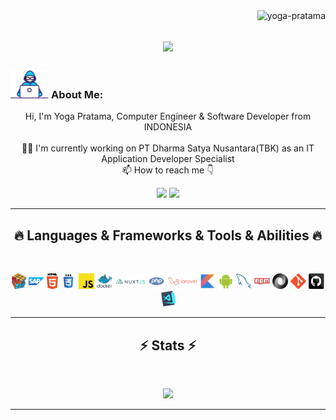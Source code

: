 <img align="right" src="https://visitor-badge.laobi.icu/badge?page_id=yoga-pratama/GithubProfile" alt="yoga-pratama">    
<!-- [![Typing SVG](https://readme-typing-svg.herokuapp.com?center=true&lines=This+is+Yoga Pratama;Nice+to+meet+you+%F0%9F%91%8B)](https://git.io/typing-svg)       -->

<h1 align="center">
  <a href="https://git.io/typing-svg">
    <img src="https://readme-typing-svg.herokuapp.com/?lines=This+is+YOGA+PRATAMA;Nice+to+meet+you+%F0%9F%91%8B&center=true&size=30">
  </a>
</h1>
   
###  <img src="/images/Developer.gif" alt="developer gif"  height="45px">  About Me:
<p align="center">
  Hi, I'm Yoga Pratama, Computer Engineer & Software Developer from INDONESIA  
  <br>
  <br>
  👨‍🎓 I'm currently working on PT Dharma Satya Nusantara(TBK) as an IT Application Developer Specialist
  <br>
  📫 How to reach me 👇
</p>
<p align="center"> <a href="https://www.linkedin.com/in/yoga-pratama-05805792/"><img src="https://img.shields.io/badge/linkedin-%230077B5.svg?&style=for-the-badge&logo=linkedin&logoColor=white" height=23></a> <a href="mailto:yogamadness@gmail.com"><img src="https://img.shields.io/badge/Gmail-D14836?style=for-the-badge&logo=gmail&logoColor=white" height=23></a>
</p>
<hr>
<h2 align="center">🔥 Languages & Frameworks & Tools & Abilities 🔥</h2><br>
<p align="center">
  <img title="Problem Solving" height="25" src="images/problemSolving.png">
  <img title="SAP" height="25" src="images/sap_icon.png">
  <img title="HTML5" height="25" src="images/html5.svg">
  <img title="CSS" height="25" src="images/css.svg">
  <img title="Javascript" height="25" src="images/javascript.svg">
  <img title="Docker" height="25" src="images/docker_icon.png">
  <img title="NuxtJs" height="25" src="images/nuxtjs_icon.png">
  <img title="Php" height="25" src="images/php.svg">
  <img title="Laravel" height="25" src="images/laravel_icon.png">
  <img title="Kotlin" height="25" src="images/kotlin_icon.png">
  <img title="Android" height="25" src="images/android.svg">
  <img title="Mysql" height="25" src="images/mysql.svg">
  <img title="npm" height="25" src="images/npm.svg">
  <img title="JSON" height="25" src="images/json.svg">
  <img title="Git" height="25" src="images/git-original.svg">
  <img title="GitHub" height="25" src="images/github.svg">
  <img title="Visual Studio Code" height="25" src="images/vscode.png">
</p>
<hr>

<h2 align="center">⚡ Stats ⚡</h2>
<br>



<p align="center">
<a href="https://github.com/yoga-pratama/">
      <img width=325  src="https://github-readme-stats.vercel.app/api/top-langs/?username=yoga-pratama&hide=c%23,kotlin,java,laravel,&title_color=61dafb&text_color=ffffff&icon_color=61dafb&bg_color=20232a&langs_count=8&layout=compact&border_color=61dafb&hide_border=true" />
 </a>
</p>

<hr>
<br>
<p align="center">
    

</p>
